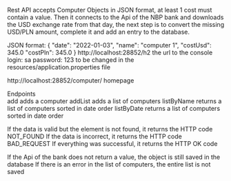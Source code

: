 Rest API accepts Computer Objects in JSON format, at least 1 cost must contain a value. Then it connects to the Api of the NBP bank and downloads the USD exchange rate from that day, the next step is to convert the missing USD/PLN amount, complete it and add an entry to the database.

JSON format:
     {
         "date": "2022-01-03",
         "name": "computer 1",
         "costUsd": 345.0
"costPln": 345.0
     }
http://localhost:28852/h2 the url to the console
login: sa
password: 123
to be changed in the resources/application.properties file

http://localhost:28852/computer/ homepage

Endpoints
<br>
add adds a computer
addList adds a list of computers
listByName returns a list of computers sorted in date order
listByDate returns a list of computers sorted in date order

If the data is valid but the element is not found, it returns the HTTP code NOT_FOUND
If the data is incorrect, it returns the HTTP code BAD_REQUEST
If everything was successful, it returns the HTTP OK code

If the Api of the bank does not return a value, the object is still saved in the database
If there is an error in the list of computers, the entire list is not saved
